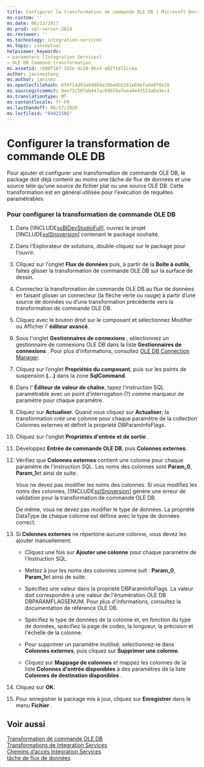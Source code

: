 ```yaml
---
title: Configurer la transformation de commande OLE DB | Microsoft Docs
ms.custom: ''
ms.date: 06/13/2017
ms.prod: sql-server-2014
ms.reviewer: ''
ms.technology: integration-services
ms.topic: conceptual
helpviewer_keywords:
- parameters [Integration Services]
- OLE DB Command transformation
ms.assetid: c800f167-3d2e-4c10-8ba3-a02f1872ccea
author: janinezhang
ms.author: janinez
ms.openlocfilehash: 8f6f14d93e840b9a206e0b5261eb9efade0f0e28
ms.sourcegitcommit: 9ee72c507ab447ac69014a7eea4e43523a0a3ec4
ms.translationtype: MT
ms.contentlocale: fr-FR
ms.lasthandoff: 06/17/2020
ms.locfileid: "84921505"
---
```

# <a name="configure-the-ole-db-command-transformation"></a>Configurer la transformation de commande OLE DB
  Pour ajouter et configurer une transformation de commande OLE DB, le package doit déjà contenir au moins une tâche de flux de données et une source telle qu'une source de fichier plat ou une source OLE DB. Cette transformation est en général utilisée pour l'exécution de requêtes paramétrables.  
  
### <a name="to-configure-the-ole-db-command-transformation"></a>Pour configurer la transformation de commande OLE DB  
  
1.  Dans [!INCLUDE[ssBIDevStudioFull](../includes/ssbidevstudiofull-md.md)], ouvrez le projet [!INCLUDE[ssISnoversion](../includes/ssisnoversion-md.md)] contenant le package souhaité.  
  
2.  Dans l'Explorateur de solutions, double-cliquez sur le package pour l'ouvrir.  
  
3.  Cliquez sur l'onglet **Flux de données** puis, à partir de la **Boîte à outils**, faites glisser la transformation de commande OLE DB sur la surface de dessin.  
  
4.  Connectez la transformation de commande OLE DB au flux de données en faisant glisser un connecteur (la flèche verte ou rouge) à partir d’une source de données ou d’une transformation précédente vers la transformation de commande OLE DB.  
  
5.  Cliquez avec le bouton droit sur le composant et sélectionnez Modifier ou Afficher l’ **éditeur avancé**.  
  
6.  Sous l'onglet **Gestionnaires de connexions** , sélectionnez un gestionnaire de connexions OLE DB dans la liste **Gestionnaires de connexions** . Pour plus d’informations, consultez [OLE DB Connection Manager](connection-manager/ole-db-connection-manager.md).  
  
7.  Cliquez sur l’onglet **Propriétés du composant**, puis sur les points de suspension **(...)** dans la zone **SqlCommand**.  
  
8.  Dans l’ **Éditeur de valeur de chaîne**, tapez l’instruction SQL paramétrable avec un point d’interrogation (?) comme marqueur de paramètre pour chaque paramètre.  
  
9. Cliquez sur **Actualiser**. Quand vous cliquez sur **Actualiser**, la transformation crée une colonne pour chaque paramètre de la collection Colonnes externes et définit la propriété DBParamInfoFlags.  
  
10. Cliquez sur l'onglet **Propriétés d'entrée et de sortie** .  
  
11. Développez **Entrée de commande OLE DB**, puis **Colonnes externes**.  
  
12. Vérifiez que **Colonnes externes** contient une colonne pour chaque paramètre de l'instruction SQL. Les noms des colonnes sont **Param_0**, **Param_1**et ainsi de suite.  
  
     Vous ne devez pas modifier les noms des colonnes. Si vous modifiez les noms des colonnes, [!INCLUDE[ssISnoversion](../includes/ssisnoversion-md.md)] génère une erreur de validation pour la transformation de commande OLE DB.  
  
     De même, vous ne devez pas modifier le type de données. La propriété DataType de chaque colonne est définie avec le type de données correct.  
  
13. Si **Colonnes externes** ne répertorie aucune colonne, vous devez les ajouter manuellement.  
  
    -   Cliquez une fois sur **Ajouter une colonne** pour chaque paramètre de l'instruction SQL.  
  
    -   Mettez à jour les noms des colonnes comme suit : **Param_0**, **Param_1**et ainsi de suite.  
  
    -   Spécifiez une valeur dans la propriété DBParamInfoFlags. La valeur doit correspondre à une valeur de l'énumération OLE DB DBPARAMFLAGSENUM. Pour plus d'informations, consultez la documentation de référence OLE DB.  
  
    -   Spécifiez le type de données de la colonne et, en fonction du type de données, spécifiez la page de codes, la longueur, la précision et l'échelle de la colonne.  
  
    -   Pour supprimer un paramètre inutilisé, sélectionnez-le dans **Colonnes externes**, puis cliquez sur **Supprimer une colonne**.  
  
    -   Cliquez sur **Mappage de colonnes** et mappez les colonnes de la liste **Colonnes d'entrée disponibles** à des paramètres de la liste **Colonnes de destination disponibles** .  
  
14. Cliquez sur **OK**.  
  
15. Pour enregistrer le package mis à jour, cliquez sur **Enregistrer** dans le menu **Fichier** .  
  
## <a name="see-also"></a>Voir aussi  
 [Transformation de commande OLE DB](data-flow/transformations/ole-db-command-transformation.md)   
 [Transformations de Integration Services](data-flow/transformations/integration-services-transformations.md)   
 [Chemins d’accès Integration Services](data-flow/integration-services-paths.md)   
 [tâche de flux de données](control-flow/data-flow-task.md)  
  
  
